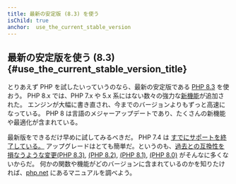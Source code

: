 ```yaml
---
title: 最新の安定版 (8.3) を使う
isChild: true
anchor:  use_the_current_stable_version
---
```


## 最新の安定版を使う (8.3) {#use_the_current_stable_version_title}

とりあえず PHP を試したいっていうのなら、最新の安定版である [PHP 8.3][php-release] を使おう。
PHP 8.x では、PHP 7.x や 5.x 系にはない数々の強力な[新機能](#language_highlights)が追加された。
エンジンが大幅に書き直され、今までのバージョンよりもずっと高速になっている。
PHP 8 は言語のメジャーアップデートであり、たくさんの新機能や最適化が含まれている。

最新版をできるだけ早めに試してみるべきだ。
PHP 7.4 は [すでにサポートを終了している。][php-supported]
アップグレードはとても簡単だ。というのも、[過去との互換性を損なうような変更(PHP 8.3)][php-bc-83], [(PHP 8.2)][php-bc-82], [(PHP 8.1)][php-bc-81], [(PHP 8.0)][php-bc-80] がそんなに多くないからだ。
何かの関数や機能がどのバージョンに含まれているのかを知りたければ、[php.net][php-docs] にあるマニュアルを調べよう。

[php-release]: https://www.php.net/downloads.php
[php-supported]: https://www.php.net/supported-versions.php
[php-docs]: https://www.php.net/manual/
[php-bc-80]: https://www.php.net/manual/migration80.incompatible.php
[php-bc-81]: https://www.php.net/manual/migration81.incompatible.php
[php-bc-82]: https://www.php.net/manual/migration82.incompatible.php
[php-bc-83]: https://www.php.net/manual/migration83.incompatible.php
